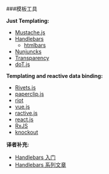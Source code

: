 ###模板工具

**Just Templating:**

* [Mustache.js](https://github.com/janl/mustache.js)
* [Handlebars](http://handlebarsjs.com/)
    * [htmlbars](https://github.com/tildeio/htmlbars)
* [Nunjuncks](http://mozilla.github.io/nunjucks/)
* [Transparency](http://leonidas.github.io/transparency/)
* [doT.js](http://olado.github.io/doT/)

**Templating and reactive data binding:**

* [Rivets.js](http://rivetsjs.com)
* [paperclip.js](http://paperclipjs.com)
* [riot](http://riotjs.com/)
* [vue.js](http://vuejs.org)
* [ractive.js](http://www.ractivejs.org)
* [react.js](https://facebook.github.io/react/index.html)
* [RxJS](https://github.com/Reactive-Extensions/RxJS)
* [knockout](http://knockoutjs.com/index.html)

**译者补充:**

* [Handlebars 入门](http://www.ido321.com/1629.html)
* [Handlebars 系列文章](http://jaskokoyn.com/handlebars-js-tutorial-series/)
